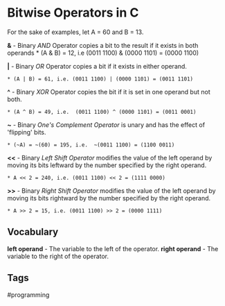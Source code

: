 # Bitwise Operators in C 

For the sake of examples, let A = 60 and B = 13.

**&** - Binary *AND* Operator copies a bit to the result if it exists in both operands
	* (A & B) = 12, i.e (0011 1100) & (0000 1101) = (0000 1100)

**|** - Binary *OR* Operator copies a bit if it exists in either operand.

	* (A | B) = 61, i.e. (0011 1100) | (0000 1101) = (0011 1101)

**^** - Binary *XOR* Operator copies the bit if it is set in one operand but not both.

	* (A ^ B) = 49, i.e.  (0011 1100) ^ (0000 1101) = (0011 0001)

**~** - Binary *One's Complement Operator* is unary and has the effect of 'flipping' bits.

	* (~A) = ~(60) = 195, i.e.  ~(0011 1100) = (1100 0011)

**<<** - Binary *Left Shift Operator* modifies the value of the left operand by moving its bits leftward by the number specified by the right operand.

	* A << 2 = 240, i.e. (0011 1100) << 2 = (1111 0000)

**>>** - Binary *Right Shift Operator* modifies the value of the left operand by moving its bits rightward by the number specified by the right operand.

	* A >> 2 = 15, i.e. (0011 1100) >> 2 = (0000 1111) 

## Vocabulary 
**left operand** - The variable to the left of the operator.
**right operand** - The variable to the right of the operator.

## Tags
#programming
